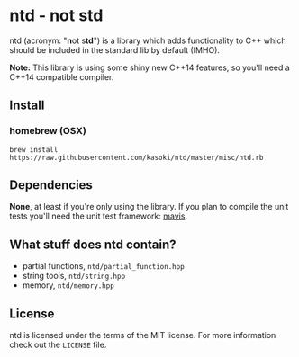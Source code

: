 # ntd - not std

ntd (acronym: "&#8203;**&#8203;n**&#8203;ot s&#8203;**&#8203;td&#8203;**&#8203;") is a library which adds functionality to C++ which should be included in the standard lib by default (IMHO).

**Note:** This library is using some shiny new C++14 features, so you'll need a C++14 compatible compiler.

## Install

### homebrew (OSX)

    brew install https://raw.githubusercontent.com/kasoki/ntd/master/misc/ntd.rb

## Dependencies

**None**, at least if you're only using the library. If you plan to compile the unit tests you'll need the unit test framework: [mavis](http://mavis.kasoki.de).

## What stuff does ntd contain?

* partial functions, ``ntd/partial_function.hpp``
* string tools, ``ntd/string.hpp``
* memory, ``ntd/memory.hpp``

## License

ntd is licensed under the terms of the MIT license. For more information check out the ``LICENSE`` file.

